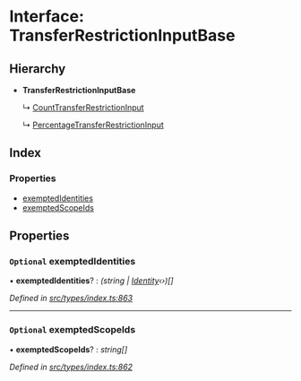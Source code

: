# Interface: TransferRestrictionInputBase

## Hierarchy

* **TransferRestrictionInputBase**

  ↳ [CountTransferRestrictionInput](counttransferrestrictioninput.md)

  ↳ [PercentageTransferRestrictionInput](percentagetransferrestrictioninput.md)

## Index

### Properties

* [exemptedIdentities](transferrestrictioninputbase.md#optional-exemptedidentities)
* [exemptedScopeIds](transferrestrictioninputbase.md#optional-exemptedscopeids)

## Properties

### `Optional` exemptedIdentities

• **exemptedIdentities**? : *(string | [Identity](../classes/identity.md)‹›)[]*

*Defined in [src/types/index.ts:863](https://github.com/PolymathNetwork/polymesh-sdk/blob/524b0225/src/types/index.ts#L863)*

___

### `Optional` exemptedScopeIds

• **exemptedScopeIds**? : *string[]*

*Defined in [src/types/index.ts:862](https://github.com/PolymathNetwork/polymesh-sdk/blob/524b0225/src/types/index.ts#L862)*
